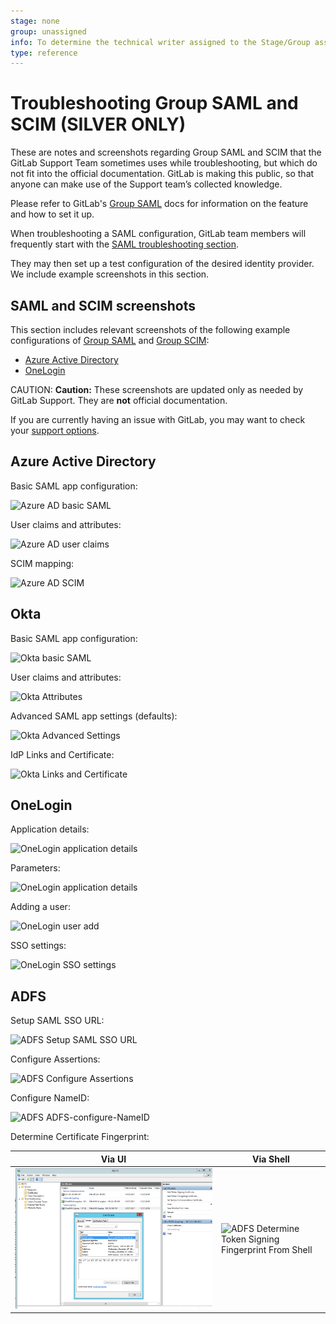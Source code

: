 ```yaml
---
stage: none
group: unassigned
info: To determine the technical writer assigned to the Stage/Group associated with this page, see https://about.gitlab.com/handbook/engineering/ux/technical-writing/#designated-technical-writers
type: reference
---
```


# Troubleshooting Group SAML and SCIM **(SILVER ONLY)**

These are notes and screenshots regarding Group SAML and SCIM that the GitLab Support Team sometimes uses while troubleshooting, but which do not fit into the official documentation. GitLab is making this public, so that anyone can make use of the Support team’s collected knowledge.

Please refer to GitLab's [Group SAML](../../user/group/saml_sso/index.md) docs for information on the feature and how to set it up.

When troubleshooting a SAML configuration, GitLab team members will frequently start with the [SAML troubleshooting section](../../user/group/saml_sso/index.md#troubleshooting).

They may then set up a test configuration of the desired identity provider. We include example screenshots in this section.

## SAML and SCIM screenshots

This section includes relevant screenshots of the following example configurations of [Group SAML](../../user/group/saml_sso/index.md) and [Group SCIM](../../user/group/saml_sso/scim_setup.md):

- [Azure Active Directory](#azure-active-directory)
- [OneLogin](#onelogin)

CAUTION: **Caution:**
These screenshots are updated only as needed by GitLab Support. They are **not** official documentation.

If you are currently having an issue with GitLab, you may want to check your [support options](https://about.gitlab.com/support/).

## Azure Active Directory

Basic SAML app configuration:

![Azure AD basic SAML](img/AzureAD-basic_SAML.png)

User claims and attributes:

![Azure AD user claims](img/AzureAD-claims.png)

SCIM mapping:

![Azure AD SCIM](img/AzureAD-scim_attribute_mapping.png)

## Okta

Basic SAML app configuration:

![Okta basic SAML](img/Okta-SAMLsetup.png)

User claims and attributes:

![Okta Attributes](img/Okta-attributes.png)

Advanced SAML app settings (defaults):

![Okta Advanced Settings](img/Okta-advancedsettings.png)

IdP Links and Certificate:

![Okta Links and Certificate](img/Okta-linkscert.png)

## OneLogin

Application details:

![OneLogin application details](img/OneLogin-app_details.png)

Parameters:

![OneLogin application details](img/OneLogin-parameters.png)

Adding a user:

![OneLogin user add](img/OneLogin-userAdd.png)

SSO settings:

![OneLogin SSO settings](img/OneLogin-SSOsettings.png)

## ADFS

Setup SAML SSO URL:

![ADFS Setup SAML SSO URL](img/ADFS-saml-setup-sso-url.png)

Configure Assertions:

![ADFS Configure Assertions](img/ADFS-configure-assertions.png)

Configure NameID:

![ADFS ADFS-configure-NameID](img/ADFS-configure-NameID.png)

Determine Certificate Fingerprint:

| Via UI | Via Shell |
|--------|-----------|
| ![ADFS Determine Token Signing Certificate Fingerprint](img/ADFS-determine-token-signing-certificate-fingerprint.png) | ![ADFS Determine Token Signing Fingerprint From Shell](img/ADFS-determine-token-signing-fingerprint-from-shell.png) |
